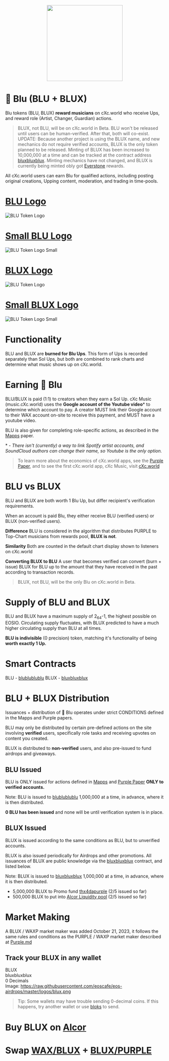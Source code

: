 <p align="center">
  <img width="240" height="240" src="https://ipfs.pink.gg/ipfs/QmTuUZvHmZwjAfJWSGgXAWV279rFBMcaZAuRbMDM3L7zUk">
</p>

# 🔵 Blu (BLU + BLUX)
Blu tokens (BLU, BLUX) **reward musicians** on cXc.world who receive Ups, and reward role (Artist, Changer, Guardian) actions.

> BLUX, not BLU, will be on cXc.world in Beta. BLU won't be released until users can be human-verified. After that, both will co-exist.
> UPDATE: Because another project is using the BLUX name, and new mechanics do not require verified accounts, BLUX is the only token planned to be released. Minting of BLUX has been increased to 10,000,000 at a time and can be tracked at the contract address [bluxbluxblux](https://waxblock.io/account/bluxbluxblux). Minting mechanics have not changed, and BLUX is currently being minted obly got [Everstone](Everstones.md) rewards.

All cXc.world users can earn Blu for qualified actions, including posting original creations, Upping content, moderation, and trading in time-pools.


# [BLU Logo](https://raw.githubusercontent.com/eoscafe/eos-airdrops/master/logos/blu-lg.png)

![BLU Token Logo](https://raw.githubusercontent.com/eoscafe/eos-airdrops/master/logos/blu-lg.png)



# [Small BLU Logo](https://raw.githubusercontent.com/eoscafe/eos-airdrops/master/logos/blu.png)

![BLU Token Logo Small](https://raw.githubusercontent.com/eoscafe/eos-airdrops/master/logos/blu.png)


# [BLUX Logo](https://raw.githubusercontent.com/eoscafe/eos-airdrops/master/logos/blux-lg.png)

![BLU Token Logo](https://raw.githubusercontent.com/eoscafe/eos-airdrops/master/logos/blux-lg.png)



# [Small BLUX Logo](https://raw.githubusercontent.com/eoscafe/eos-airdrops/master/logos/blux.png)

![BLU Token Logo Small](https://raw.githubusercontent.com/eoscafe/eos-airdrops/master/logos/blux.png)

# Functionality
BLU and BLUX are **burned for Blu Ups**. This form of Ups is recorded separately than Sol Ups, but both are combined to rank charts and determine what music shows up on cXc.world.

# Earning 🔵 Blu
BLU/BLUX is paid (1:1) to creators when they earn a Sol Up. cXc Music (music.cXc.world) uses the **Google account of the Youtube video*** to determine which account to pay. A creator MUST link their Google account to their WAX account on-site to receive this payment, and MUST have a youtube video.

BLU is also given for completing role-specific actions, as described in the [Mapps](https://docs.google.com/document/d/1YppJ2EYumRI2j0UHYdZh7NJMObMI_NfHgaFRLbjgBtw/preview) paper.

\* - *There isn't (currently) a way to link Spotify artist accounts, and SoundCloud authors can change their name, so Youtube is the only option.*



> To learn more about the economics of cXc.world apps, see the [Purple Paper](https://docs.google.com/document/d/1T2JH9J73WjgZ9-cULJAzrYvZzyPSXEA_fdgt21lHnDc/preview), and to see the first cXc.world app, cXc Music, visit [cXc.world](https://music.cxc.world)

# BLU vs BLUX
BLU and BLUX are both worth 1 Blu Up, but differ recipient's verification requirements.

When an account is paid Blu, they either receive BLU (verified users) or BLUX (non-verified users).

**Difference**
  BLU is considered in the algorithm that distributes PURPLE to Top-Chart musicians from rewards pool, **BLUX is not**.

**Similarity**
  Both are counted in the default chart display shown to listeners on cXc.world

**Converting BLUX to BLU**
  A user that becomes verified can convert (burn + issue) BLUX for BLU up to the amount that they have received in the past according to transaction records.

> BLUX, not BLU, will be the only Blu on cXc.world in Beta.

# Supply of BLU and BLUX
BLU and BLUX have a maximum supply of 2<sub>64</sub>-1, the highest possible on EOSIO. Circulating supply fluctuates, with BLUX predicted to have a much higher circulating supply than BLU at all times.

**BLU is indivisible** (0 precision) token, matching it's functionality of being **worth exactly 1 Up.**

# Smart Contracts
BLU - [blublublublu](https://wax.bloks.io/account/blublublublu)
BLUX - [bluxbluxblux](https://wax.bloks.io/account/bluxbluxblux)



# BLU + BLUX Distribution

Issuances + distribution of 🔵 Blu operates under strict CONDITIONS defined in the Mapps and Purple papers.

BLU may only be distributed by certain pre-defined actions on the site involving **verified** users, specifically role tasks and receiving upvotes on content you created.

BLUX is distributed to **non-verified** users, and also pre-issued to fund airdrops and giveaways.

## BLU Issued
BLU is ONLY issued for actions defined in [Mapps](https://docs.google.com/document/d/1YppJ2EYumRI2j0UHYdZh7NJMObMI_NfHgaFRLbjgBtw/preview) and [Purple Paper](https://docs.google.com/document/d/1T2JH9J73WjgZ9-cULJAzrYvZzyPSXEA_fdgt21lHnDc/preview) **ONLY to verified accounts.**

Note: BLU is issued to [blublublublu](https://wax.bloks.io/account/blublublublu) 1,000,000 at a time, in advance, where it is then distributed.  

**0 BLU has been issued** and none will be until verification system is in place.

## BLUX Issued
BLUX is issued according to the same conditions as BLU, but to unverified accounts.

BLUX is also issued periodically for Airdrops and other promotions. All issuances of BLUX are public knowledge via the [bluxbluxblux](https://wax.bloks.io/account/bluxbluxblux) contract, and listed below.

Note: BLUX is issued to [bluxbluxblux](https://wax.bloks.io/account/bluxbluxblux) 1,000,000 at a time, in advance, where it is then distributed.

- 5,000,000 BLUX to Promo fund [thx4dapurple](https://wax.bloks.io/account/thx4dapurple) (2/5 issued so far)
- 500,000 BLUX to put into [Alcor Liquidity pool](https://wax.alcor.exchange/swap?output=BLUX-bluxbluxblux&input=WAX-eosio.token) (2/5 issued so far)

# Market Making
A BLUX / WAXP market maker was added October 21, 2023, it follows the same rules and conditions as the PURPLE / WAXP market maker described at [Purple.md](Purple.md)

## Track your BLUX in any wallet
BLUX  
bluxbluxblux  
0 Decimals  
Image: https://raw.githubusercontent.com/eoscafe/eos-airdrops/master/logos/blux.png  

> Tip: Some wallets may have trouble sending 0-decimal coins. If this happens, try another wallet or use [bloks](https://wax.bloks.io) to send.

# Buy BLUX on [Alcor](https://wax.alcor.exchange/trade/BLUX-bluxbluxblux_WAX-eosio.token)


# Swap [WAX/BLUX](https://wax.alcor.exchange/swap?output=BLUX-bluxbluxblux&input=WAX-eosio.token) + [BLUX/PURPLE](https://wax.alcor.exchange/swap?input=BLUX-bluxbluxblux&output=PURPLE-purplepurple)
